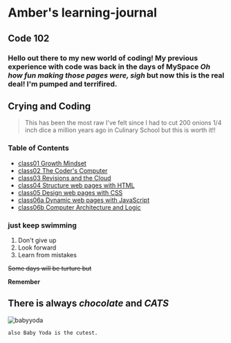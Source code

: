 # Amber's learning-journal
## Code 102 
### Hello out there to my new world of coding! My previous experience with code was back in the days of **MySpace** *Oh how fun making those pages were, sigh* but now this is the **real deal**! I'm pumped and terrifired.

## **Crying and Coding**


>This has been the most raw I've felt since I had to cut 200 onions 1/4 inch dice a million years ago in Culinary School but this is worth it!!



### Table of Contents
- [class01 Growth Mindset](./dailyreading/growthmindset.md)
- [class02 The Coder's Computer](./dailyreading/thecoderscomputer.md)
- [class03 Revisions and the Cloud](./dailyreading/revisionsandthecloud.md)
- [class04 Structure web pages with HTML](./dailyreading/structurewebpageswithhtml.md)
- [class05 Design web pages with CSS](./dailyreading/designwebpageswithcss.md)
- [class06a Dynamic web pages with JavaScript](./dailyreading/dynamicwebpageswithjavascript.md)
- [class06b Computer Architecture and Logic](./dailyreading/computerarchitectureandlogic.md)


### **just keep swimming** 
1. Don't give up
1. Look forward
1. Learn from mistakes

~~Some days will be turture but~~

**Remember**

## There is always _chocolate_ **and** ***CATS***

![babyyoda](https://cdn.pixabay.com/photo/2019/12/20/17/15/yoda-4708878_960_720.jpg)


```
also Baby Yoda is the cutest.
```

